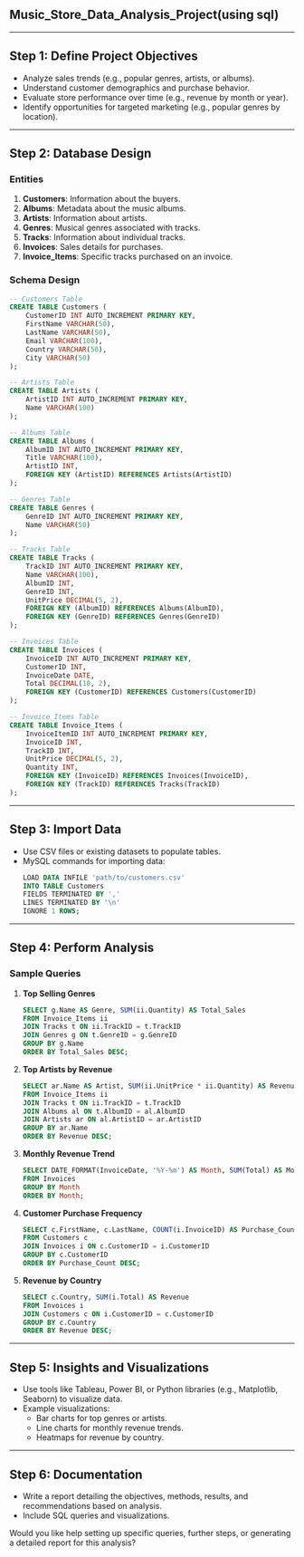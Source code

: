 
## Music_Store_Data_Analysis_Project(using sql)

---

## **Step 1: Define Project Objectives**
- Analyze sales trends (e.g., popular genres, artists, or albums).
- Understand customer demographics and purchase behavior.
- Evaluate store performance over time (e.g., revenue by month or year).
- Identify opportunities for targeted marketing (e.g., popular genres by location).

---

## **Step 2: Database Design**
### **Entities**
1. **Customers**: Information about the buyers.
2. **Albums**: Metadata about the music albums.
3. **Artists**: Information about artists.
4. **Genres**: Musical genres associated with tracks.
5. **Tracks**: Information about individual tracks.
6. **Invoices**: Sales details for purchases.
7. **Invoice_Items**: Specific tracks purchased on an invoice.

### **Schema Design**
```sql
-- Customers Table
CREATE TABLE Customers (
    CustomerID INT AUTO_INCREMENT PRIMARY KEY,
    FirstName VARCHAR(50),
    LastName VARCHAR(50),
    Email VARCHAR(100),
    Country VARCHAR(50),
    City VARCHAR(50)
);

-- Artists Table
CREATE TABLE Artists (
    ArtistID INT AUTO_INCREMENT PRIMARY KEY,
    Name VARCHAR(100)
);

-- Albums Table
CREATE TABLE Albums (
    AlbumID INT AUTO_INCREMENT PRIMARY KEY,
    Title VARCHAR(100),
    ArtistID INT,
    FOREIGN KEY (ArtistID) REFERENCES Artists(ArtistID)
);

-- Genres Table
CREATE TABLE Genres (
    GenreID INT AUTO_INCREMENT PRIMARY KEY,
    Name VARCHAR(50)
);

-- Tracks Table
CREATE TABLE Tracks (
    TrackID INT AUTO_INCREMENT PRIMARY KEY,
    Name VARCHAR(100),
    AlbumID INT,
    GenreID INT,
    UnitPrice DECIMAL(5, 2),
    FOREIGN KEY (AlbumID) REFERENCES Albums(AlbumID),
    FOREIGN KEY (GenreID) REFERENCES Genres(GenreID)
);

-- Invoices Table
CREATE TABLE Invoices (
    InvoiceID INT AUTO_INCREMENT PRIMARY KEY,
    CustomerID INT,
    InvoiceDate DATE,
    Total DECIMAL(10, 2),
    FOREIGN KEY (CustomerID) REFERENCES Customers(CustomerID)
);

-- Invoice_Items Table
CREATE TABLE Invoice_Items (
    InvoiceItemID INT AUTO_INCREMENT PRIMARY KEY,
    InvoiceID INT,
    TrackID INT,
    UnitPrice DECIMAL(5, 2),
    Quantity INT,
    FOREIGN KEY (InvoiceID) REFERENCES Invoices(InvoiceID),
    FOREIGN KEY (TrackID) REFERENCES Tracks(TrackID)
);
```

---

## **Step 3: Import Data**
- Use CSV files or existing datasets to populate tables.
- MySQL commands for importing data:
  ```sql
  LOAD DATA INFILE 'path/to/customers.csv'
  INTO TABLE Customers
  FIELDS TERMINATED BY ',' 
  LINES TERMINATED BY '\n'
  IGNORE 1 ROWS;
  ```

---

## **Step 4: Perform Analysis**
### **Sample Queries**
1. **Top Selling Genres**
   ```sql
   SELECT g.Name AS Genre, SUM(ii.Quantity) AS Total_Sales
   FROM Invoice_Items ii
   JOIN Tracks t ON ii.TrackID = t.TrackID
   JOIN Genres g ON t.GenreID = g.GenreID
   GROUP BY g.Name
   ORDER BY Total_Sales DESC;
   ```

2. **Top Artists by Revenue**
   ```sql
   SELECT ar.Name AS Artist, SUM(ii.UnitPrice * ii.Quantity) AS Revenue
   FROM Invoice_Items ii
   JOIN Tracks t ON ii.TrackID = t.TrackID
   JOIN Albums al ON t.AlbumID = al.AlbumID
   JOIN Artists ar ON al.ArtistID = ar.ArtistID
   GROUP BY ar.Name
   ORDER BY Revenue DESC;
   ```

3. **Monthly Revenue Trend**
   ```sql
   SELECT DATE_FORMAT(InvoiceDate, '%Y-%m') AS Month, SUM(Total) AS Monthly_Revenue
   FROM Invoices
   GROUP BY Month
   ORDER BY Month;
   ```

4. **Customer Purchase Frequency**
   ```sql
   SELECT c.FirstName, c.LastName, COUNT(i.InvoiceID) AS Purchase_Count
   FROM Customers c
   JOIN Invoices i ON c.CustomerID = i.CustomerID
   GROUP BY c.CustomerID
   ORDER BY Purchase_Count DESC;
   ```

5. **Revenue by Country**
   ```sql
   SELECT c.Country, SUM(i.Total) AS Revenue
   FROM Invoices i
   JOIN Customers c ON i.CustomerID = c.CustomerID
   GROUP BY c.Country
   ORDER BY Revenue DESC;
   ```

---

## **Step 5: Insights and Visualizations**
- Use tools like Tableau, Power BI, or Python libraries (e.g., Matplotlib, Seaborn) to visualize data.
- Example visualizations:
  - Bar charts for top genres or artists.
  - Line charts for monthly revenue trends.
  - Heatmaps for revenue by country.

---

## **Step 6: Documentation**
- Write a report detailing the objectives, methods, results, and recommendations based on analysis.
- Include SQL queries and visualizations.

Would you like help setting up specific queries, further steps, or generating a detailed report for this analysis?
